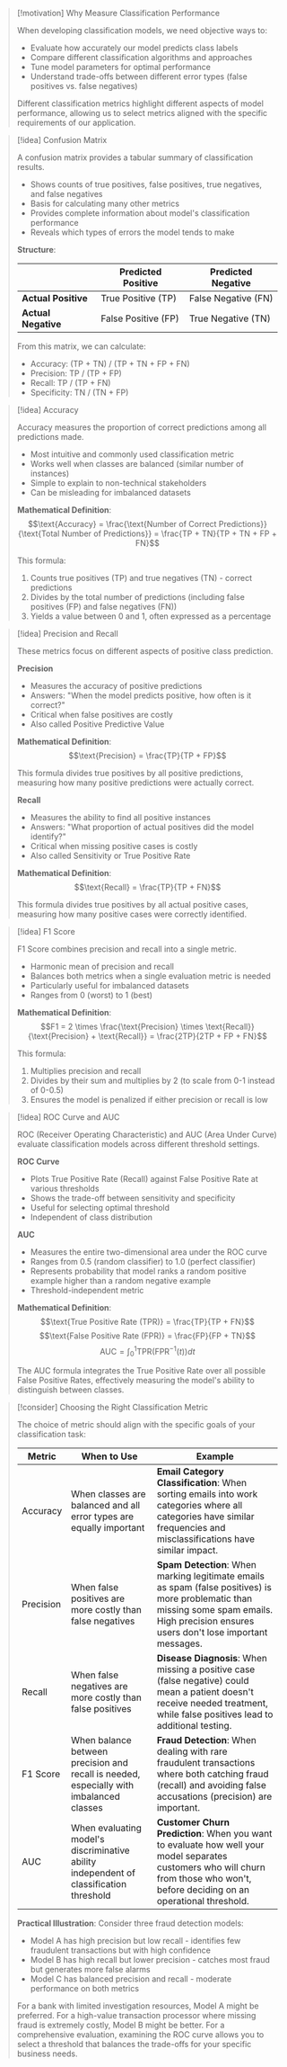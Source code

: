 > [!motivation] Why Measure Classification Performance
> 
> When developing classification models, we need objective ways to:
> 
> - Evaluate how accurately our model predicts class labels
> - Compare different classification algorithms and approaches
> - Tune model parameters for optimal performance
> - Understand trade-offs between different error types (false positives vs. false negatives)
> 
> Different classification metrics highlight different aspects of model performance, allowing us to select metrics aligned with the specific requirements of our application.

> [!idea] Confusion Matrix
> 
> A confusion matrix provides a tabular summary of classification results.
> 
> - Shows counts of true positives, false positives, true negatives, and false negatives
> - Basis for calculating many other metrics
> - Provides complete information about model's classification performance
> - Reveals which types of errors the model tends to make
> 
> **Structure**:
> 
> ||Predicted Positive|Predicted Negative|
> |---|---|---|
> |**Actual Positive**|True Positive (TP)|False Negative (FN)|
> |**Actual Negative**|False Positive (FP)|True Negative (TN)|
> 
> From this matrix, we can calculate:
> 
> - Accuracy: (TP + TN) / (TP + TN + FP + FN)
> - Precision: TP / (TP + FP)
> - Recall: TP / (TP + FN)
> - Specificity: TN / (TN + FP)

> [!idea] Accuracy
> 
> Accuracy measures the proportion of correct predictions among all predictions made.
> 
> - Most intuitive and commonly used classification metric
> - Works well when classes are balanced (similar number of instances)
> - Simple to explain to non-technical stakeholders
> - Can be misleading for imbalanced datasets
> 
> **Mathematical Definition**: $$\text{Accuracy} = \frac{\text{Number of Correct Predictions}}{\text{Total Number of Predictions}} = \frac{TP + TN}{TP + TN + FP + FN}$$
> 
> This formula:
> 
> 1. Counts true positives (TP) and true negatives (TN) - correct predictions
> 2. Divides by the total number of predictions (including false positives (FP) and false negatives (FN))
> 3. Yields a value between 0 and 1, often expressed as a percentage

> [!idea] Precision and Recall
> 
> These metrics focus on different aspects of positive class prediction.
> 
> **Precision**
> 
> - Measures the accuracy of positive predictions
> - Answers: "When the model predicts positive, how often is it correct?"
> - Critical when false positives are costly
> - Also called Positive Predictive Value
> 
> **Mathematical Definition**: $$\text{Precision} = \frac{TP}{TP + FP}$$
> 
> This formula divides true positives by all positive predictions, measuring how many positive predictions were actually correct.
> 
> **Recall**
> 
> - Measures the ability to find all positive instances
> - Answers: "What proportion of actual positives did the model identify?"
> - Critical when missing positive cases is costly
> - Also called Sensitivity or True Positive Rate
> 
> **Mathematical Definition**: $$\text{Recall} = \frac{TP}{TP + FN}$$
> 
> This formula divides true positives by all actual positive cases, measuring how many positive cases were correctly identified.

> [!idea] F1 Score
> 
> F1 Score combines precision and recall into a single metric.
> 
> - Harmonic mean of precision and recall
> - Balances both metrics when a single evaluation metric is needed
> - Particularly useful for imbalanced datasets
> - Ranges from 0 (worst) to 1 (best)
> 
> **Mathematical Definition**: $$F1 = 2 \times \frac{\text{Precision} \times \text{Recall}}{\text{Precision} + \text{Recall}} = \frac{2TP}{2TP + FP + FN}$$
> 
> This formula:
> 
> 1. Multiplies precision and recall
> 2. Divides by their sum and multiplies by 2 (to scale from 0-1 instead of 0-0.5)
> 3. Ensures the model is penalized if either precision or recall is low

> [!idea] ROC Curve and AUC
> 
> ROC (Receiver Operating Characteristic) and AUC (Area Under Curve) evaluate classification models across different threshold settings.
> 
> **ROC Curve**
> 
> - Plots True Positive Rate (Recall) against False Positive Rate at various thresholds
> - Shows the trade-off between sensitivity and specificity
> - Useful for selecting optimal threshold
> - Independent of class distribution
> 
> **AUC**
> 
> - Measures the entire two-dimensional area under the ROC curve
> - Ranges from 0.5 (random classifier) to 1.0 (perfect classifier)
> - Represents probability that model ranks a random positive example higher than a random negative example
> - Threshold-independent metric
> 
> **Mathematical Definition**: $$\text{True Positive Rate (TPR)} = \frac{TP}{TP + FN}$$ $$\text{False Positive Rate (FPR)} = \frac{FP}{FP + TN}$$ $$\text{AUC} = \int_{0}^{1} \text{TPR}(\text{FPR}^{-1}(t)) dt$$
> 
> The AUC formula integrates the True Positive Rate over all possible False Positive Rates, effectively measuring the model's ability to distinguish between classes.


> [!consider] Choosing the Right Classification Metric
> 
> The choice of metric should align with the specific goals of your classification task:
> 
> |Metric|When to Use|Example|
> |---|---|---|
> |Accuracy|When classes are balanced and all error types are equally important|**Email Category Classification**: When sorting emails into work categories where all categories have similar frequencies and misclassifications have similar impact.|
> |Precision|When false positives are more costly than false negatives|**Spam Detection**: When marking legitimate emails as spam (false positives) is more problematic than missing some spam emails. High precision ensures users don't lose important messages.|
> |Recall|When false negatives are more costly than false positives|**Disease Diagnosis**: When missing a positive case (false negative) could mean a patient doesn't receive needed treatment, while false positives lead to additional testing.|
> |F1 Score|When balance between precision and recall is needed, especially with imbalanced classes|**Fraud Detection**: When dealing with rare fraudulent transactions where both catching fraud (recall) and avoiding false accusations (precision) are important.|
> |AUC|When evaluating model's discriminative ability independent of classification threshold|**Customer Churn Prediction**: When you want to evaluate how well your model separates customers who will churn from those who won't, before deciding on an operational threshold.|
> 
> **Practical Illustration**: Consider three fraud detection models:
> 
> - Model A has high precision but low recall - identifies few fraudulent transactions but with high confidence
> - Model B has high recall but lower precision - catches most fraud but generates more false alarms
> - Model C has balanced precision and recall - moderate performance on both metrics
> 
> For a bank with limited investigation resources, Model A might be preferred. For a high-value transaction processor where missing fraud is extremely costly, Model B might be better. For a comprehensive evaluation, examining the ROC curve allows you to select a threshold that balances the trade-offs for your specific business needs.